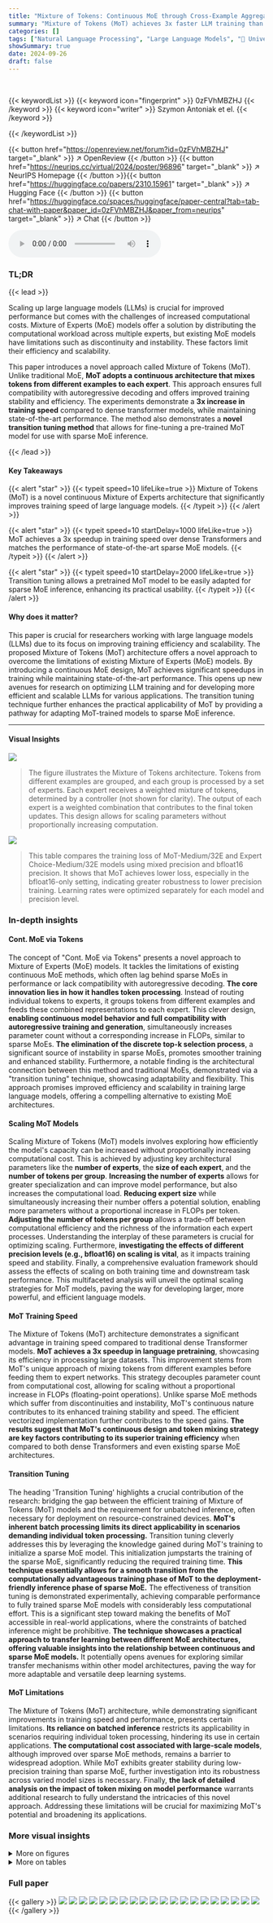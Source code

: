 ```yaml
---
title: "Mixture of Tokens: Continuous MoE through Cross-Example Aggregation"
summary: "Mixture of Tokens (MoT) achieves 3x faster LLM training than dense Transformers and matches state-of-the-art MoE performance via continuous token mixing."
categories: []
tags: ["Natural Language Processing", "Large Language Models", "🏢 University of Warsaw",]
showSummary: true
date: 2024-09-26
draft: false
---
```


<br>

{{< keywordList >}}
{{< keyword icon="fingerprint" >}} 0zFVhMBZHJ {{< /keyword >}}
{{< keyword icon="writer" >}} Szymon Antoniak et el. {{< /keyword >}}
 
{{< /keywordList >}}

{{< button href="https://openreview.net/forum?id=0zFVhMBZHJ" target="_blank" >}}
↗ OpenReview
{{< /button >}}
{{< button href="https://neurips.cc/virtual/2024/poster/96896" target="_blank" >}}
↗ NeurIPS Homepage
{{< /button >}}{{< button href="https://huggingface.co/papers/2310.15961" target="_blank" >}}
↗ Hugging Face
{{< /button >}}
{{< button href="https://huggingface.co/spaces/huggingface/paper-central?tab=tab-chat-with-paper&paper_id=0zFVhMBZHJ&paper_from=neurips" target="_blank" >}}
↗ Chat
{{< /button >}}



<audio controls>
    <source src="https://ai-paper-reviewer.com/0zFVhMBZHJ/podcast.wav" type="audio/wav">
    Your browser does not support the audio element.
</audio>


### TL;DR


{{< lead >}}

Scaling up large language models (LLMs) is crucial for improved performance but comes with the challenges of increased computational costs.  Mixture of Experts (MoE) models offer a solution by distributing the computational workload across multiple experts, but existing MoE models have limitations such as discontinuity and instability.  These factors limit their efficiency and scalability. 

This paper introduces a novel approach called Mixture of Tokens (MoT). Unlike traditional MoE, **MoT adopts a continuous architecture that mixes tokens from different examples to each expert**. This approach ensures full compatibility with autoregressive decoding and offers improved training stability and efficiency.  The experiments demonstrate a **3x increase in training speed** compared to dense transformer models, while maintaining state-of-the-art performance.  The method also demonstrates a **novel transition tuning method** that allows for fine-tuning a pre-trained MoT model for use with sparse MoE inference.

{{< /lead >}}


#### Key Takeaways

{{< alert "star" >}}
{{< typeit speed=10 lifeLike=true >}} Mixture of Tokens (MoT) is a novel continuous Mixture of Experts architecture that significantly improves training speed of large language models. {{< /typeit >}}
{{< /alert >}}

{{< alert "star" >}}
{{< typeit speed=10 startDelay=1000 lifeLike=true >}} MoT achieves a 3x speedup in training speed over dense Transformers and matches the performance of state-of-the-art sparse MoE models. {{< /typeit >}}
{{< /alert >}}

{{< alert "star" >}}
{{< typeit speed=10 startDelay=2000 lifeLike=true >}} Transition tuning allows a pretrained MoT model to be easily adapted for sparse MoE inference, enhancing its practical usability. {{< /typeit >}}
{{< /alert >}}

#### Why does it matter?
This paper is crucial for researchers working with large language models (LLMs) due to its focus on improving training efficiency and scalability. The proposed Mixture of Tokens (MoT) architecture offers a novel approach to overcome the limitations of existing Mixture of Experts (MoE) models.  By introducing a continuous MoE design, MoT achieves significant speedups in training while maintaining state-of-the-art performance. This opens up new avenues for research on optimizing LLM training and for developing more efficient and scalable LLMs for various applications.  The transition tuning technique further enhances the practical applicability of MoT by providing a pathway for adapting MoT-trained models to sparse MoE inference.

------
#### Visual Insights



![](https://ai-paper-reviewer.com/0zFVhMBZHJ/figures_1_1.jpg)

> The figure illustrates the Mixture of Tokens architecture. Tokens from different examples are grouped, and each group is processed by a set of experts. Each expert receives a weighted mixture of tokens, determined by a controller (not shown for clarity). The output of each expert is a weighted combination that contributes to the final token updates.  This design allows for scaling parameters without proportionally increasing computation.





![](https://ai-paper-reviewer.com/0zFVhMBZHJ/tables_3_1.jpg)

> This table compares the training loss of MoT-Medium/32E and Expert Choice-Medium/32E models using mixed precision and bfloat16 precision.  It shows that MoT achieves lower loss, especially in the bfloat16-only setting, indicating greater robustness to lower precision training. Learning rates were optimized separately for each model and precision level.





### In-depth insights


#### Cont. MoE via Tokens
The concept of "Cont. MoE via Tokens" presents a novel approach to Mixture of Experts (MoE) models.  It tackles the limitations of existing continuous MoE methods, which often lag behind sparse MoEs in performance or lack compatibility with autoregressive decoding.  **The core innovation lies in how it handles token processing**. Instead of routing individual tokens to experts, it groups tokens from different examples and feeds these combined representations to each expert. This clever design, **enabling continuous model behavior and full compatibility with autoregressive training and generation**, simultaneously increases parameter count without a corresponding increase in FLOPs, similar to sparse MoEs.  **The elimination of the discrete top-k selection process**, a significant source of instability in sparse MoEs, promotes smoother training and enhanced stability.  Furthermore, a notable finding is the architectural connection between this method and traditional MoEs, demonstrated via a "transition tuning" technique, showcasing adaptability and flexibility.  This approach promises improved efficiency and scalability in training large language models, offering a compelling alternative to existing MoE architectures.

#### Scaling MoT Models
Scaling Mixture of Tokens (MoT) models involves exploring how efficiently the model's capacity can be increased without proportionally increasing computational cost.  This is achieved by adjusting key architectural parameters like the **number of experts**, the **size of each expert**, and the **number of tokens per group**.  **Increasing the number of experts** allows for greater specialization and can improve model performance, but also increases the computational load.  **Reducing expert size** while simultaneously increasing their number offers a potential solution, enabling more parameters without a proportional increase in FLOPs per token.  **Adjusting the number of tokens per group** allows a trade-off between computational efficiency and the richness of the information each expert processes.  Understanding the interplay of these parameters is crucial for optimizing scaling.  Furthermore, **investigating the effects of different precision levels (e.g., bfloat16) on scaling is vital**, as it impacts training speed and stability.  Finally, a comprehensive evaluation framework should assess the effects of scaling on both training time and downstream task performance.  This multifaceted analysis will unveil the optimal scaling strategies for MoT models, paving the way for developing larger, more powerful, and efficient language models.

#### MoT Training Speed
The Mixture of Tokens (MoT) architecture demonstrates a significant advantage in training speed compared to traditional dense Transformer models.  **MoT achieves a 3x speedup in language pretraining**, showcasing its efficiency in processing large datasets. This improvement stems from MoT's unique approach of mixing tokens from different examples before feeding them to expert networks. This strategy decouples parameter count from computational cost, allowing for scaling without a proportional increase in FLOPs (floating-point operations). Unlike sparse MoE methods which suffer from discontinuities and instability, MoT's continuous nature contributes to its enhanced training stability and speed.  The efficient vectorized implementation further contributes to the speed gains.  **The results suggest that MoT's continuous design and token mixing strategy are key factors contributing to its superior training efficiency** when compared to both dense Transformers and even existing sparse MoE architectures.

#### Transition Tuning
The heading 'Transition Tuning' highlights a crucial contribution of the research: bridging the gap between the efficient training of Mixture of Tokens (MoT) models and the requirement for unbatched inference, often necessary for deployment on resource-constrained devices.  **MoT's inherent batch processing limits its direct applicability in scenarios demanding individual token processing.** Transition tuning cleverly addresses this by leveraging the knowledge gained during MoT's training to initialize a sparse MoE model. This initialization jumpstarts the training of the sparse MoE, significantly reducing the required training time. **This technique essentially allows for a smooth transition from the computationally advantageous training phase of MoT to the deployment-friendly inference phase of sparse MoE.**  The effectiveness of transition tuning is demonstrated experimentally, achieving comparable performance to fully trained sparse MoE models with considerably less computational effort.  This is a significant step toward making the benefits of MoT accessible in real-world applications, where the constraints of batched inference might be prohibitive.  **The technique showcases a practical approach to transfer learning between different MoE architectures, offering valuable insights into the relationship between continuous and sparse MoE models.** It potentially opens avenues for exploring similar transfer mechanisms within other model architectures, paving the way for more adaptable and versatile deep learning systems.

#### MoT Limitations
The Mixture of Tokens (MoT) architecture, while demonstrating significant improvements in training speed and performance, presents certain limitations.  **Its reliance on batched inference** restricts its applicability in scenarios requiring individual token processing, hindering its use in certain applications.  **The computational cost associated with large-scale models**, although improved over sparse MoE methods, remains a barrier to widespread adoption. While MoT exhibits greater stability during low-precision training than sparse MoE, further investigation into its robustness across varied model sizes is necessary.  Finally, **the lack of detailed analysis on the impact of token mixing on model performance** warrants additional research to fully understand the intricacies of this novel approach.  Addressing these limitations will be crucial for maximizing MoT's potential and broadening its applications.


### More visual insights

<details>
<summary>More on figures
</summary>


![](https://ai-paper-reviewer.com/0zFVhMBZHJ/figures_3_1.jpg)

> The figure illustrates the difference between a standard Feed-Forward layer in a Transformer and a Token Choice layer in a Mixture of Experts model.  In the standard Feed-Forward layer, each token is processed independently by the same Multi-Layer Perceptron (MLP). In contrast, the Token Choice layer allows each token to choose an expert to process it. This creates sparsity as not all experts are utilized for every token, and if an expert is overloaded, some tokens might be dropped, resulting in unequal treatment of tokens and potential training instability. 


![](https://ai-paper-reviewer.com/0zFVhMBZHJ/figures_5_1.jpg)

> This figure shows how tokens are grouped in Mixture of Tokens (MoT). Tokens from different sequences are grouped together, and each group contains tokens that occupy the same position within their respective sequences.  The size of these groups influences the number of experts used, maintaining a balance between model size and computational efficiency. The maximum group size is limited by the batch size.


![](https://ai-paper-reviewer.com/0zFVhMBZHJ/figures_7_1.jpg)

> The figure shows the evaluation loss for different models during training, plotted against the number of training steps.  The models compared include a standard Transformer-Medium model and several Mixture of Tokens (MoT) models with varying numbers of experts (8, 32, 128).  An additional MoT model with a uniform (non-learnable) routing strategy is also included for comparison.  The plot demonstrates the scaling properties of MoT models, showing that increasing the number of parameters (by increasing the number of experts) consistently improves performance, exceeding that of the standard Transformer model.


![](https://ai-paper-reviewer.com/0zFVhMBZHJ/figures_7_2.jpg)

> The figure shows how the model's evaluation loss changes as the number of token mixtures per expert increases during training.  Different lines represent models with varying numbers of mixtures (1, 8, 16, and 32). The results demonstrate that increasing the number of mixtures consistently improves model performance, as indicated by a lower evaluation loss. This suggests that allowing each expert to process multiple mixtures of tokens enhances the model's expressiveness and learning capabilities.


![](https://ai-paper-reviewer.com/0zFVhMBZHJ/figures_8_1.jpg)

> This figure compares the performance of Mixture of Tokens (MoT) against two state-of-the-art sparse Mixture of Experts (sMoE) models: Expert Choice and Token Choice.  The results show that MoT, using a larger number of smaller experts, achieves comparable performance to the best-performing sMoE model.  Due to limitations in computational resources, all models were trained for a reduced number of steps (100K).


![](https://ai-paper-reviewer.com/0zFVhMBZHJ/figures_8_2.jpg)

> This figure shows a comparison of training curves between a standard Transformer-Base model and the best performing Mixture of Tokens (MoT) model from the paper.  The y-axis represents the evaluation loss, and the x-axis represents the number of training steps. The MoT model achieves a similar final loss to the Transformer model but in significantly fewer training steps – approximately one-third the number of steps. This demonstrates the computational efficiency of the MoT architecture.


![](https://ai-paper-reviewer.com/0zFVhMBZHJ/figures_9_1.jpg)

> This figure shows the training loss curves for transition tuning.  Two models, one medium-sized and one base-sized, are initially trained using the Mixture of Tokens (MoT) architecture for 150,000 steps. Then, these models are converted to Token Choice models (a type of sparse Mixture of Experts architecture). The weights from the MoT models are used to initialize the Token Choice models, and training continues for an additional 15,000 steps.  The spike in loss at around 150,000 steps is attributed to the architecture switch.


</details>




<details>
<summary>More on tables
</summary>


![](https://ai-paper-reviewer.com/0zFVhMBZHJ/tables_7_1.jpg)
> This table compares the training loss of MoT-Medium/32E and Expert Choice-Medium/32E models under two different precision settings: mixed precision and bfloat16 only.  The results show that MoT exhibits lower training loss in both settings, and particularly demonstrates superior stability compared to Expert Choice when using bfloat16 precision only.  The comparison highlights MoT's robustness to lower precision training.

![](https://ai-paper-reviewer.com/0zFVhMBZHJ/tables_15_1.jpg)
> This table lists the hyperparameters used for training different models in the paper's experiments.  It shows the number of experts, expert group size, total parameters, number of blocks, d_model dimension, d_ff dimension (feed-forward network hidden units), and number of attention heads for each model configuration (Transformer-Medium, MoT-Medium/32E, MoT-Medium/32E/8, Transformer-Base, MoT-Base/32E, and MoT-Base/64E/16).  This allows readers to reproduce the experiments.

![](https://ai-paper-reviewer.com/0zFVhMBZHJ/tables_15_2.jpg)
> This table presents the performance results of three different models—Transformer-Medium, MoT-Medium/32E/1, and MoT-Medium/32E/16—on three downstream benchmarks: PIQA, HellaSwag, and ARC-e.  The results demonstrate the improved performance of the MoT models (especially MoT-Medium/32E/16) over the Transformer-Medium baseline in a zero-shot setting.

![](https://ai-paper-reviewer.com/0zFVhMBZHJ/tables_16_1.jpg)
> This table details the computational resources used for training different models mentioned in the paper.  It shows the GPU RAM, training time, and number of GPUs used for each model.  The models include various sizes of Transformers, MoT (Mixture of Tokens), and sparse MoE (Mixture of Experts) models.

</details>




### Full paper

{{< gallery >}}
<img src="https://ai-paper-reviewer.com/0zFVhMBZHJ/1.png" class="grid-w50 md:grid-w33 xl:grid-w25" />
<img src="https://ai-paper-reviewer.com/0zFVhMBZHJ/2.png" class="grid-w50 md:grid-w33 xl:grid-w25" />
<img src="https://ai-paper-reviewer.com/0zFVhMBZHJ/3.png" class="grid-w50 md:grid-w33 xl:grid-w25" />
<img src="https://ai-paper-reviewer.com/0zFVhMBZHJ/4.png" class="grid-w50 md:grid-w33 xl:grid-w25" />
<img src="https://ai-paper-reviewer.com/0zFVhMBZHJ/5.png" class="grid-w50 md:grid-w33 xl:grid-w25" />
<img src="https://ai-paper-reviewer.com/0zFVhMBZHJ/6.png" class="grid-w50 md:grid-w33 xl:grid-w25" />
<img src="https://ai-paper-reviewer.com/0zFVhMBZHJ/7.png" class="grid-w50 md:grid-w33 xl:grid-w25" />
<img src="https://ai-paper-reviewer.com/0zFVhMBZHJ/8.png" class="grid-w50 md:grid-w33 xl:grid-w25" />
<img src="https://ai-paper-reviewer.com/0zFVhMBZHJ/9.png" class="grid-w50 md:grid-w33 xl:grid-w25" />
<img src="https://ai-paper-reviewer.com/0zFVhMBZHJ/10.png" class="grid-w50 md:grid-w33 xl:grid-w25" />
<img src="https://ai-paper-reviewer.com/0zFVhMBZHJ/11.png" class="grid-w50 md:grid-w33 xl:grid-w25" />
<img src="https://ai-paper-reviewer.com/0zFVhMBZHJ/12.png" class="grid-w50 md:grid-w33 xl:grid-w25" />
<img src="https://ai-paper-reviewer.com/0zFVhMBZHJ/13.png" class="grid-w50 md:grid-w33 xl:grid-w25" />
<img src="https://ai-paper-reviewer.com/0zFVhMBZHJ/14.png" class="grid-w50 md:grid-w33 xl:grid-w25" />
<img src="https://ai-paper-reviewer.com/0zFVhMBZHJ/15.png" class="grid-w50 md:grid-w33 xl:grid-w25" />
<img src="https://ai-paper-reviewer.com/0zFVhMBZHJ/16.png" class="grid-w50 md:grid-w33 xl:grid-w25" />
<img src="https://ai-paper-reviewer.com/0zFVhMBZHJ/17.png" class="grid-w50 md:grid-w33 xl:grid-w25" />
<img src="https://ai-paper-reviewer.com/0zFVhMBZHJ/18.png" class="grid-w50 md:grid-w33 xl:grid-w25" />
<img src="https://ai-paper-reviewer.com/0zFVhMBZHJ/19.png" class="grid-w50 md:grid-w33 xl:grid-w25" />
<img src="https://ai-paper-reviewer.com/0zFVhMBZHJ/20.png" class="grid-w50 md:grid-w33 xl:grid-w25" />
{{< /gallery >}}